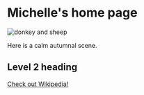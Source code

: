 # Michelle's home page

![donkey and sheep](https://upload.wikimedia.org/wikipedia/commons/thumb/0/0e/Sheep_%28Ovis_aries%29_and_Donkey_%28Equus_africanus_asinus%29_-_FrogHollow_Farm_Sanctuary_2019-10-26.jpg/512px-Sheep_%28Ovis_aries%29_and_Donkey_%28Equus_africanus_asinus%29_-_FrogHollow_Farm_Sanctuary_2019-10-26.jpg)

Here is a calm autumnal scene.

## Level 2 heading

[Check out Wikipedia!](https://wikipedia.org/)